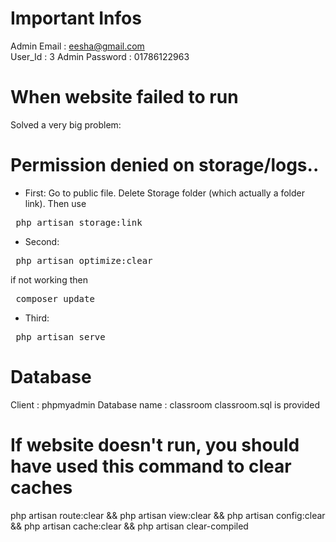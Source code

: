 # Important Infos

Admin Email : eesha@gmail.com		
User_Id : 3
Admin Password : 01786122963

# When website failed to run
Solved a very big problem:
# Permission denied on storage/logs..

- First:
Go to public file. Delete Storage folder (which actually a folder link).
Then use 
<pre> php artisan storage:link </pre>

- Second:
<pre> php artisan optimize:clear </pre>
if not working then 
<pre> composer update </pre>

- Third:
<pre> php artisan serve </pre>

# Database
Client : phpmyadmin
Database name : classroom
classroom.sql is provided

# If website doesn't run, you should have used this command to clear caches
php artisan route:clear && php artisan view:clear && php artisan config:clear && php artisan cache:clear && php artisan clear-compiled